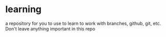 # learning
a repository for you to use to learn to work with branches, github, git, etc.   Don't leave anything important in this repo
